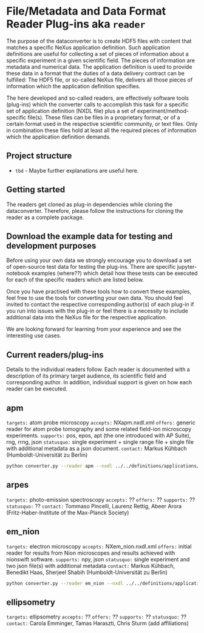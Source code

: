 # File/Metadata and Data Format Reader Plug-ins aka ``reader``

The purpose of the dataconverter is to create HDF5 files with content that matches a specific NeXus application definition. 
Such application definitions are useful for collecting a set of pieces of information about a specific experiment in a given
scientific field. The pieces of information are metadata and numerical data. The application definition is used to provide
these data in a format that the duties of a data delivery contract can be fulfilled: The HDF5 file, or so-called NeXus file,
delivers all those pieces of information which the application definition specifies.

The here developed and so-called readers, are effectively software tools (plug-ins) which the converter calls to 
accomplish this task for a specific set of application definition (NXDL file) plus a set of experiment/method-specific file(s).
These files can be files in a proprietary format, or of a certain format used in the respective scientific community, or
text files. Only in combination these files hold at least all the required pieces of information which the 
application definition demands.

## Project structure

- `tbd` - Maybe further explanations are useful here.

## Getting started

The readers get cloned as plug-in dependencies while cloning the dataconverter.
Therefore, please follow the instructions for cloning the reader as a complete package.

## Download the example data for testing and development purposes

Before using your own data we strongly encourage you to download a set of open-source
test data for testing the plug-ins. There are specific jupyter-notebook examples (where??) which
detail how these tests can be executed for each of the specific readers which are listed below. 

Once you have practised with these tools how to convert these examples, feel free to
use the tools for converting your own data. You should feel invited to contact the respective
corresponding author(s) of each plug-in if you run into issues with the plug-in or feel there
is a necessity to include additional data into the NeXus file for the respective application.

We are looking forward for learning from your experience and see the interesting use cases.

## Current readers/plug-ins

Details to the individual readers follow. Each reader is documented with a description 
of its primary target audience, its scientific field and corresponding author. In addition,
individual support is given on how each reader can be executed.

## apm

`targets:` atom probe microscopy
`accepts:` NXapm.nxdl.xml
`offers:` generic reader for atom probe tomography and some related field-ion microscopy experiments.
`supports:` pos, epos, apt (the one introduced with AP Suite), rng, rrng, json
`statusquo:` single experiment + single range file + single file with additional metadata as a json document.
`contact:` Markus Kühbach (Humboldt-Universität zu Berlin)

```sh
python converter.py --reader apm --nxdl ../../definitions/applications/NXapm.nxdl.xml --input-file 70_50_50.apt --input-file SeHoKim_R5076_44076_v02.rng --input-file ManuallyCollectedMetadata.json --output apm.test.nxs
```

## arpes

`targets:` photo-emission spectroscopy
`accepts:` ??
`offers:` ??
`supports:` ??
`statusquo:` ??
`contact:` Tommaso Pincelli, Laurenz Rettig, Abeer Arora (Fritz-Haber-Institute of the Max-Planck Society)

## em_nion

`targets:` electron microscopy
`accepts:` NXem_nion.nxdl.xml
`offers:` initial reader for results from Nion microscopes and results achieved with nionswift software.
`supports:` npy, json
`statusquo:` single experiment and two json file(s) with additional metadata
`contact:` Markus Kühbach, Benedikt Haas, Sherjeel Shabih (Humboldt-Universität zu Berlin)

```sh
python converter.py --reader em_nion --nxdl ../../definitions/applications/NXem_nion.nxdl.xml --input-file HAADF_01.npy --input-file HAADF_01.json --input-file HAADF_01.ELabFTW.dat --output em.test.nxs
```

## ellipsometry

`targets:` ellipsometry
`accepts:` ??
`offers:` ??
`supports:` ??
`statusquo:` ??
`contact:` Carola Emminger, Tamas Haraszti, Chris Sturm (add affiliations)


